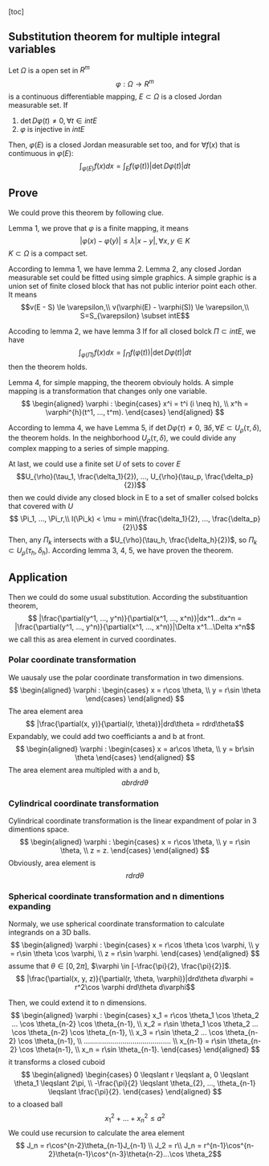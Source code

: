 [toc]

## Substitution theorem for multiple integral variables
Let $\Omega$ is a open set in $R^m$
$$\varphi:  \Omega \rightarrow R^m$$
is a continuous differentiable mapping, $E \subset \Omega$ is a closed Jordan measurable set. If
1. $\det D\varphi(t) \neq 0, \forall t \in int E$
2. $\varphi$ is injective in $int E$

Then, $\varphi(E)$ is a closed Jordan measurable set too, and for $\forall f(x)$ that is contimuous in $\varphi(E)$:
$$ \int_{\varphi(E)}f(x)dx = \int_{E}f(\varphi(t))|\det D\varphi(t)|dt $$

## Prove
We could prove this theorem by following clue.

Lemma 1, we prove that $\varphi$ is a finite mapping, it means
$$ |\varphi(x) - \varphi(y)| \leqslant \lambda|x - y|, \forall x, y \in K$$
$K \subset \Omega$ is a compact set.

According to lemma 1, we have lemma 2.
Lemma 2, any closed Jordan measurable set could be fitted using simple graphics.
A simple graphic is a union set of finite closed block that has not public interior point each other.
It means
$$v(E - S) \le \varepsilon,\\
v(\varphi(E) - \varphi(S)) \le \varepsilon,\\
S=S_{\varepsilon} \subset intE$$

Accoding to lemma 2, we have lemma 3
If for all closed bolck $\Pi \subset intE$, we have 
$$ \int_{\varphi(\Pi)}f(x)dx = \int_{\Pi}f(\varphi(t))|\det D\varphi(t)|dt $$
then the theorem holds.

Lemma 4, for simple mapping, the theorem obviouly holds.
A simple mapping is a transformation that changes only one variable.
$$
\begin{aligned}
\varphi :
\begin{cases}
    x^i = t^i (i \neq h), \\
    x^h = \varphi^{h}(t^1, ..., t^m).
\end{cases}
\end{aligned}
$$

According to lemma 4, we have
Lemma 5, if $\det D\varphi(\tau) \neq 0$, $\exists \delta,  \forall E \subset U_{\rho}(\tau, \delta)$, the theorem holds.
In the neighborhood $U_{\rho}(\tau, \delta)$, we could divide any complex mapping to a series of simple mapping.

At last, we could use a finite set $U$ of sets to cover $E$
$$U_{\rho}(\tau_1, \frac{\delta_1}{2}), ..., U_{\rho}(\tau_p, \frac{\delta_p}{2})$$
then we could divide any closed block in E to a set of smaller colsed bolcks that covered with $U$
$$ \Pi_1, ..., \Pi_r,\\
l(\Pi_k) < \mu = min\{\frac{\delta_1}{2}, ..., \frac{\delta_p}{2}\}$$
Then, any $\Pi_k$ intersects with a $U_{\rho}(\tau_h, \frac{\delta_h}{2})$, so $\Pi_k \subset U_{\rho}(\tau_h, \delta_h)$.
According lemma 3, 4, 5, we have proven the theorem.


## Application
Then we could do some usual substitution.
According the substituantion theorem,
$$ |\frac{\partial(y^1, ..., y^n)}{\partial(x^1, ..., x^n)}|dx^1...dx^n = |\frac{\partial(y^1, ..., y^n)}{\partial(x^1, ..., x^n)}|\Delta x^1...\Delta x^n$$
we call this as area element in curved coordinates.

### Polar coordinate transformation
We uausaly use the polar coordinate transformation in two dimensions.
$$
\begin{aligned}
\varphi :
\begin{cases}
    x = r\cos \theta, \\
    y = r\sin \theta
\end{cases}
\end{aligned}
$$
The area element area
$$ |\frac{\partial(x, y)}{\partial(r, \theta)}|drd\theta = rdrd\theta$$
Expandably, we could add two coefficiants a and b at front.
$$
\begin{aligned}
\varphi :
\begin{cases}
    x = ar\cos \theta, \\
    y = br\sin \theta
\end{cases}
\end{aligned}
$$
The area element area multipled with a and b, 
$$abrdrd\theta$$

### Cylindrical coordinate transformation
Cylindrical coordinate transformation is the linear expandment of polar in 3 dimentions space.
$$
\begin{aligned}
\varphi :
	\begin{cases}
    x = r\cos \theta, \\
    y = r\sin \theta, \\
	z = z.
	\end{cases}
\end{aligned}
$$
Obviously, area element is 
$$rdrd\theta$$

### Spherical coordinate transformation and n dimentions expanding
Normaly, we use spherical coordinate transformation to calculate integrands on a 3D balls.
$$
\begin{aligned}
\varphi :
	\begin{cases}
    x = r\cos \theta \cos \varphi, \\
    y = r\sin \theta \cos \varphi, \\
	z = r\sin \varphi.
	\end{cases}
\end{aligned}
$$
assume that $\theta \in [0, 2\pi]$, $\varphi \in [-\frac{\pi}{2}, \frac{\pi}{2}]$.
$$ |\frac{\partial(x, y, z)}{\partial(r, \theta, \varphi)}|drd\theta d\varphi = r^2\cos \varphi drd\theta d\varphi$$

Then, we could extend it to n dimensions.
$$
\begin{aligned}
\varphi :
	\begin{cases}
    x_1 = r\cos \theta_1 \cos \theta_2 ... \cos \theta_{n-2} \cos \theta_{n-1}, \\
    x_2 = r\sin \theta_1 \cos \theta_2 ... \cos \theta_{n-2} \cos \theta_{n-1}, \\
	x_3 = r\sin \theta_2 ... \cos \theta_{n-2} \cos \theta_{n-1}, \\
	........................................... \\
	x_{n-1} = r\sin \theta_{n-2} \cos \theta{n-1}, \\
	x_n = r\sin \theta_{n-1}.
	\end{cases}
\end{aligned}
$$
it transforms a closed cuboid
$$
\begin{aligned}
	\begin{cases}
	0 \leqslant r \leqslant a, 0 \leqslant \theta_1 \leqslant 2\pi, \\
	-\frac{\pi}{2} \leqslant \theta_{2}, ..., \theta_{n-1} \leqslant \frac{\pi}{2}. 
	\end{cases}
\end{aligned}
$$
to a cloased ball
$$ x_1^2 + ... + x_n^2 \leqslant a^2$$
We could use recursion to calculate the area element
$$ J_n = r\cos^{n-2}\theta_{n-1}J_{n-1} \\
J_2 = r\\
J_n = r^{n-1}\cos^{n-2}\theta{n-1}\cos^{n-3}\theta{n-2}...\cos \theta_2$$

